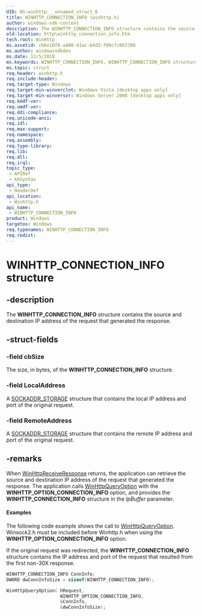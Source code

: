 ```yaml
---
UID: NS:winhttp.__unnamed_struct_6
title: WINHTTP_CONNECTION_INFO (winhttp.h)
author: windows-sdk-content
description: The WINHTTP_CONNECTION_INFO structure contains the source and destination IP address of the request that generated the response.
old-location: http\winhttp_connection_info.htm
tech.root: WinHttp
ms.assetid: cb6e10f8-a480-41ac-b4d3-f09cfc663780
ms.author: windowssdkdev
ms.date: 12/5/2018
ms.keywords: WINHTTP_CONNECTION_INFO, WINHTTP_CONNECTION_INFO structure [HTTP], http.winhttp_connection_info, winhttp/WINHTTP_CONNECTION_INFO
ms.topic: struct
req.header: winhttp.h
req.include-header: 
req.target-type: Windows
req.target-min-winverclnt: Windows Vista [desktop apps only]
req.target-min-winversvr: Windows Server 2008 [desktop apps only]
req.kmdf-ver: 
req.umdf-ver: 
req.ddi-compliance: 
req.unicode-ansi: 
req.idl: 
req.max-support: 
req.namespace: 
req.assembly: 
req.type-library: 
req.lib: 
req.dll: 
req.irql: 
topic_type:
 - APIRef
 - kbSyntax
api_type:
 - HeaderDef
api_location:
 - Winhttp.h
api_name:
 - WINHTTP_CONNECTION_INFO
product: Windows
targetos: Windows
req.typenames: WINHTTP_CONNECTION_INFO
req.redist: 
---
```


# WINHTTP_CONNECTION_INFO structure


## -description


The <b>WINHTTP_CONNECTION_INFO</b> structure contains the source and destination IP address of the request that generated the response.


## -struct-fields




### -field cbSize

The size, in bytes, of the <b>WINHTTP_CONNECTION_INFO</b> structure.


### -field LocalAddress

A <a href="https://msdn.microsoft.com/dfd84b91-0a94-4fe6-b8d2-18562afb9c24">SOCKADDR_STORAGE</a> structure that contains the local IP address and port of the original request.


### -field RemoteAddress

A <a href="https://msdn.microsoft.com/dfd84b91-0a94-4fe6-b8d2-18562afb9c24">SOCKADDR_STORAGE</a> structure that contains the remote IP address and port of the original request.


## -remarks



When <a href="https://msdn.microsoft.com/0b79e73b-9f6a-42eb-9108-1ba142ad7c48">WinHttpReceiveResponse</a> returns, the application can retrieve the source and destination IP address of the request that generated the response. The application calls <a href="https://msdn.microsoft.com/47973eab-de70-47bf-9713-97b87a500cfa">WinHttpQueryOption</a> with the <b>WINHTTP_OPTION_CONNECTION_INFO</b> option, and provides the <b>WINHTTP_CONNECTION_INFO</b> structure in the <i>lpBuffer</i> parameter.


#### Examples

The following code example shows the call to <a href="https://msdn.microsoft.com/47973eab-de70-47bf-9713-97b87a500cfa">WinHttpQueryOption</a>. Winsock2.h must be included before Winhttp.h when using the <b>WINHTTP_OPTION_CONNECTION_INFO</b> option.

If the original request was redirected, the <b>WINHTTP_CONNECTION_INFO</b> structure contains the IP address and port of the request that resulted from the first non-30X response.


```cpp
WINHTTP_CONNECTION_INFO ConnInfo;
DWORD dwConnInfoSize = sizeof(WINHTTP_CONNECTION_INFO);

WinHttpQueryOption( hRequest,
                    WINHTTP_OPTION_CONNECTION_INFO,
                    &ConnInfo,
                    &dwConnInfoSize);

```




